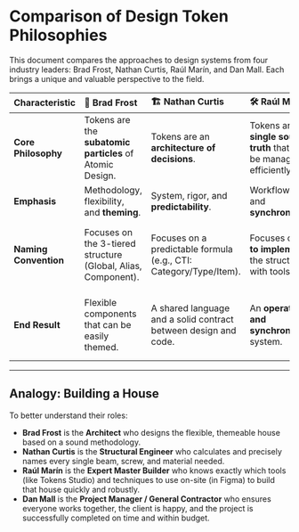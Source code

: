 # Comparison of Design Token Philosophies

This document compares the approaches to design systems from four industry leaders: Brad Frost, Nathan Curtis, Raúl Marín, and Dan Mall. Each brings a unique and valuable perspective to the field.

| Characteristic        | 🥑 Brad Frost                                                 | 🏗️ Nathan Curtis                                                  | 🛠️ Raúl Marín                                                             | 🤝 Dan Mall                                                                  |
| :-------------------- | :------------------------------------------------------------ | :---------------------------------------------------------------- | :------------------------------------------------------------------------ | :--------------------------------------------------------------------------- |
| **Core Philosophy**   | Tokens are the **subatomic particles** of Atomic Design.      | Tokens are an **architecture of decisions**.                      | Tokens are a **single source of truth** that must be managed efficiently. | A design system is a **product that serves other products**.                 |
| **Emphasis**          | Methodology, flexibility, and **theming**.                    | System, rigor, and **predictability**.                            | Workflow, tools, and **synchronization**.                                 | Strategy, **process**, and **collaboration**.                                |
| **Naming Convention** | Focuses on the 3-tiered structure (Global, Alias, Component). | Focuses on a predictable formula (e.g., CTI: Category/Type/Item). | Focuses on **how to implement** the structure with tools.                 | Focuses on establishing a **collaborative process to decide** on the naming. |
| **End Result**        | Flexible components that can be easily themed.                | A shared language and a solid contract between design and code.   | An **operational and synchronized** system.                               | A system that is successfully **adopted by the organization**.               |

---

## Analogy: Building a House

To better understand their roles:

- **Brad Frost** is the **Architect** who designs the flexible, themeable house based on a sound methodology.
- **Nathan Curtis** is the **Structural Engineer** who calculates and precisely names every single beam, screw, and material needed.
- **Raúl Marín** is the **Expert Master Builder** who knows exactly which tools (like Tokens Studio) and techniques to use on-site (in Figma) to build that house quickly and robustly.
- **Dan Mall** is the **Project Manager / General Contractor** who ensures everyone works together, the client is happy, and the project is successfully completed on time and within budget.
